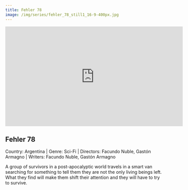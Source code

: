 ```yaml
---
title: Fehler 78
image: /img/series/fehler_78_still1_16-9-400px.jpg
---
```

<iframe width="560" height="315" src="https://www.youtube-nocookie.com/embed/heWflwC6Opc?controls=1" frameborder="0" allow="accelerometer; autoplay; encrypted-media; gyroscope; picture-in-picture" allowfullscreen></iframe>

## Fehler 78 
Country: Argentina | Genre: Sci-Fi | Directors: Facundo Nuble, Gastón Armagno | Writers: Facundo Nuble, Gastón Armagno

A group of survivors in a post-apocalyptic world travels in a smart van searching for something to tell them they are not the only living beings left. What they find will make them shift their attention and they will have to try to survive.